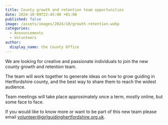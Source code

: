 ```yaml
---
title: County growth and retention team opportunities
date: 2024-10-09T22:45:00 +01:00
published: false
image: /assets/images/2024/10/growth-retention.webp
categories:
  - Announcements
  - Volunteers
author:
  display_name: the County Office
---
```

We are looking for creative and passionate individuals to join the new county growth and retention team.

The team will work together to generate ideas on how to grow guiding in Hertfordshire county,
and the best way to share them to reach the widest audience.

Team meetings will take place approximately once a term, mostly online, but some face to face.

If you would like to know more or want to be part of this new team please email <volunteer@girlguidinghertfordshire.org.uk>.
